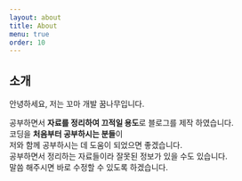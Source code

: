 ```yaml
---
layout: about
title: About
menu: true
order: 10
---
```


## 소개

안녕하세요, 저는 꼬마 개발 꿈나무입니다.  
  
공부하면서 **자료를 정리하여 끄적일 용도**로 블로그를 제작 하였습니다.  
코딩을 **처음부터 공부하시는 분들**이  
저와 함께 공부하시는 데 도움이 되었으면 좋겠습니다.  
공부하면서 정리하는 자료들이라 잘못된 정보가 있을 수도 있습니다.  
말씀 해주시면 바로 수정할 수 있도록 하겠습니다.
